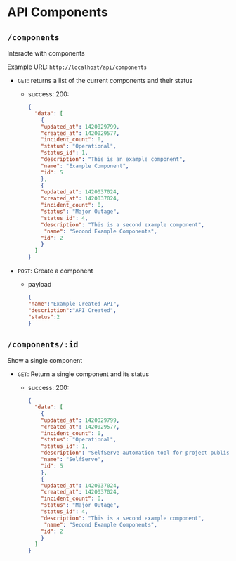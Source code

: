 # API Components

## `/components`

Interacte with components

Example URL: `http://localhost/api/components`

* `GET`: returns a list of the current components and their status
  - success: 200:
  
    ~~~json
    {
      "data": [
        {
        "updated_at": 1420029799,
        "created_at": 1420029577,
        "incident_count": 0,
        "status": "Operational",
        "status_id": 1,
        "description": "This is an example component",
        "name": "Example Component",
        "id": 5
        },
        {
        "updated_at": 1420037024,
        "created_at": 1420037024,
        "incident_count": 0,
        "status": "Major Outage",
        "status_id": 4,
        "description": "This is a second example component",
         "name": "Second Example Components",
        "id": 2
        }
      ]
    }
    ~~~

* `POST`: Create a component
  - payload

    ~~~json
    {
    "name":"Example Created API",
    "description":"API Created",
    "status":2
    }
    ~~~



## `/components/:id`

Show a single component

* `GET`: Return a single component and its status
  - success: 200:

    ~~~json
    {
      "data": [
        {
        "updated_at": 1420029799,
        "created_at": 1420029577,
        "incident_count": 0,
        "status": "Operational",
        "status_id": 1,
        "description": "SelfServe automation tool for project publishes, resets and Operations tasks",
        "name": "SelfServe",
        "id": 5
        },
        {
        "updated_at": 1420037024,
        "created_at": 1420037024,
        "incident_count": 0,
        "status": "Major Outage",
        "status_id": 4,
        "description": "This is a second example component",
         "name": "Second Example Components",
        "id": 2
        }
      ]
    }
    ~~~


